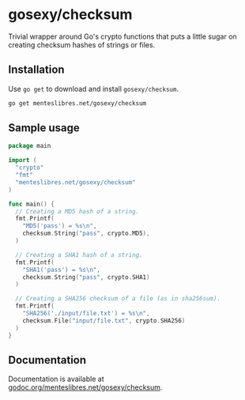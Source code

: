 # gosexy/checksum

Trivial wrapper around Go's crypto functions that puts a little sugar on
creating checksum hashes of strings or files.

## Installation

Use `go get` to download and install `gosexy/checksum`.

```sh
go get menteslibres.net/gosexy/checksum
```

## Sample usage

```go
package main

import (
  "crypto"
  "fmt"
  "menteslibres.net/gosexy/checksum"
)

func main() {
  // Creating a MD5 hash of a string.
  fmt.Printf(
    "MD5('pass') = %s\n",
    checksum.String("pass", crypto.MD5),
  )

  // Creating a SHA1 hash of a string.
  fmt.Printf(
    "SHA1('pass') = %s\n",
    checksum.String("pass", crypto.SHA1)
  )

  // Creating a SHA256 checksum of a file (as in sha256sum).
  fmt.Printf(
    "SHA256('./input/file.txt') = %s\n",
    checksum.File("input/file.txt", crypto.SHA256)
  )
}
```

## Documentation

Documentation is available at [godoc.org/menteslibres.net/gosexy/checksum][1].

[1]: http://godoc.org/menteslibres.net/gosexy/checksum
